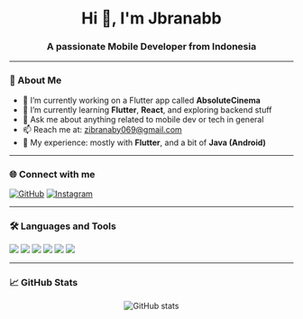 <h1 align="center">Hi 👋, I'm Jbranabb</h1>
<h3 align="center">A passionate Mobile Developer from Indonesia</h3>

---

### 🚀 About Me
- 🔭 I’m currently working on a Flutter app called **AbsoluteCinema**
- 🌱 I’m currently learning **Flutter**, **React**, and exploring backend stuff
- 💬 Ask me about anything related to mobile dev or tech in general
- 📫 Reach me at: [zibranaby069@gmail.com](mailto:zibranaby069@gmail.com)
- 📘 My experience: mostly with **Flutter**, and a bit of **Java (Android)**

---

### 🌐 Connect with me
<p>
  <a href="https://github.com/jbranabb" target="_blank"><img alt="GitHub" src="https://img.shields.io/badge/GitHub-%2312100E.svg?&style=for-the-badge&logo=github&logoColor=white" /></a>
  <a href="https://instagram.com/yourusername" target="_blank"><img alt="Instagram" src="https://img.shields.io/badge/Instagram-E4405F?style=for-the-badge&logo=instagram&logoColor=white"/></a>
</p>

---

### 🛠️ Languages and Tools
<p align="left">
  <img src="https://img.shields.io/badge/Flutter-02569B?style=for-the-badge&logo=flutter&logoColor=white" />
  <img src="https://img.shields.io/badge/Dart-0175C2?style=for-the-badge&logo=dart&logoColor=white" />
  <img src="https://img.shields.io/badge/Java-ED8B00?style=for-the-badge&logo=java&logoColor=white" />
  <img src="https://img.shields.io/badge/Android-3DDC84?style=for-the-badge&logo=android&logoColor=white" />
  <img src="https://img.shields.io/badge/Linux-FCC624?style=for-the-badge&logo=linux&logoColor=black" />
  <img src="https://img.shields.io/badge/Firebase-FFCA28?style=for-the-badge&logo=firebase&logoColor=black" />
</p>

---

### 📈 GitHub Stats
<p align="center">
  <img src="https://github-readme-stats.vercel.app/api?username=jbranabb&show_icons=true&theme=radical" alt="GitHub stats" />
</p>
